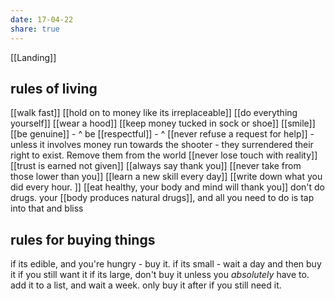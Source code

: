 ```yaml
---
date: 17-04-22
share: true
---
```

[[Landing]]
## rules of living

[[walk fast]]
[[hold on to money like its irreplaceable]]
[[do everything yourself]] 
[[wear a hood]] 
[[keep money tucked in sock or shoe]] 
[[smile]] 
[[be genuine]] - ^
be [[respectful]] - ^
[[never refuse a request for help]] - unless it involves money
run towards the shooter - they surrendered their right to exist. Remove them from the world
[[never lose touch with reality]]
[[trust is earned not given]]
[[always say thank you]]
[[never take from those lower than you]]
[[learn a new skill every day]] 
[[write down what you did every hour. ]]
[[eat healthy, your body and mind will thank you]]
don't do drugs. your [[body produces natural drugs]], and all you need to do is tap into that and bliss



## rules for buying things
if its edible, and you're hungry - buy it. 
if its small - wait a day and then buy it if you still want it 
if its large, don't buy it unless you *absolutely* have to. add it to a list, and wait a week. only buy it after if you still need it. 

